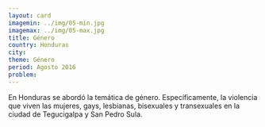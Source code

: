 ```yaml
---
layout: card
imagemin: ../img/05-min.jpg
imagemax: ../img/05-max.jpg
title: Género
country: Honduras
city:
theme: Género
period: Agosto 2016
problem:
---
```


En Honduras se abordó la temática de género. Específicamente, la violencia que viven las mujeres, gays, lesbianas, bisexuales y transexuales en la ciudad de Tegucigalpa y  San Pedro Sula.
